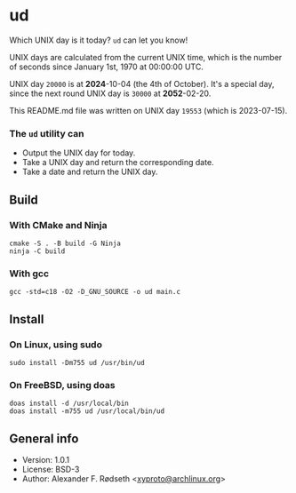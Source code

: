 # ud

Which UNIX day is it today? `ud` can let you know!

UNIX days are calculated from the current UNIX time, which is the number of seconds since January 1st, 1970 at 00:00:00 UTC.

UNIX day `20000` is at **2024**-10-04 (the 4th of October). It's a special day, since the next round UNIX day is `30000` at **2052**-02-20.

This README.md file was written on UNIX day `19553` (which is 2023-07-15).

### The `ud` utility can

* Output the UNIX day for today.
* Take a UNIX day and return the corresponding date.
* Take a date and return the UNIX day.

## Build

### With CMake and Ninja

    cmake -S . -B build -G Ninja
    ninja -C build

### With gcc

    gcc -std=c18 -O2 -D_GNU_SOURCE -o ud main.c

## Install

### On Linux, using sudo

    sudo install -Dm755 ud /usr/bin/ud

### On FreeBSD, using doas

    doas install -d /usr/local/bin
    doas install -m755 ud /usr/local/bin/ud

## General info

* Version: 1.0.1
* License: BSD-3
* Author: Alexander F. Rødseth &lt;xyproto@archlinux.org&gt;
